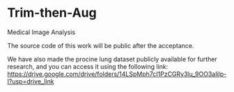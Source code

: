 # Trim-then-Aug

Medical Image Analysis

The source code of this work will be public after the acceptance.

We have also made the procine lung dataset publicly available for further research, and you can access it using the following link: https://drive.google.com/drive/folders/14LSpMph7cI1PzCGRy3lu_9OO3aIilp-I?usp=drive_link

